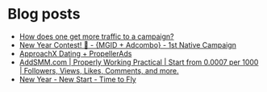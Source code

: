 # Blog posts
<!-- BLOG-POST-LIST:START -->
- [How does one get more traffic to a campaign?](https://afflift.com/f/threads/how-does-one-get-more-traffic-to-a-campaign.10230/)
- [New Year Contest! 🎊 - {MGID + Adcombo} - 1st Native Campaign](https://afflift.com/f/threads/new-year-contest-%F0%9F%8E%8A-mgid-adcombo-1st-native-campaign.10195/)
- [ApproachX Dating + PropellerAds](https://afflift.com/f/threads/approachx-dating-propellerads.10218/)
- [AddSMM.com | Properly Working Practical | Start from 0.0007 per 1000 | Followers, Views, Likes, Comments, and more.](https://afflift.com/f/threads/addsmm-com-properly-working-practical-start-from-0-0007-per-1000-followers-views-likes-comments-and-more.10206/)
- [New Year - New Start - Time to Fly](https://afflift.com/f/threads/new-year-new-start-time-to-fly.10184/)
<!-- BLOG-POST-LIST:END -->
